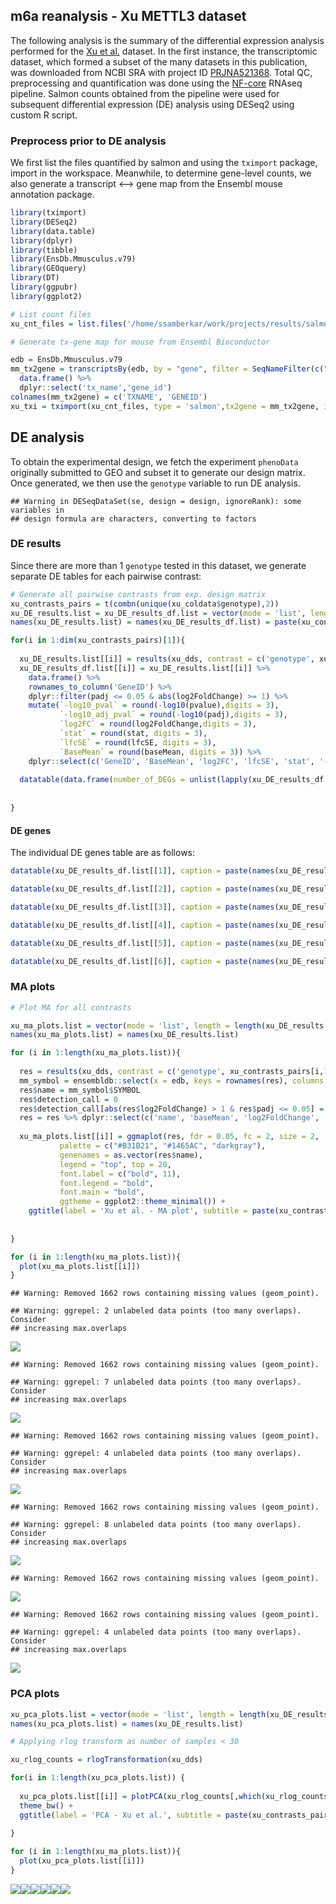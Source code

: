 ## m6a reanalysis - Xu METTL3 dataset

The following analysis is the summary of the differential expression
analysis performed for the [Xu et
al.](https://doi.org/10.1038/s41586-021-03210-1) dataset. In the first
instance, the transcriptomic dataset, which formed a subset of the many
datasets in this publication, was downloaded from NCBI SRA with project
ID [PRJNA521368](https://www.ncbi.nlm.nih.gov/bioproject/PRJNA521368).
Total QC, preprocessing and quantification was done using the
[NF-core](http://nf-co.re) RNAseq pipeline. Salmon counts obtained from
the pipeline were used for subsequent differential expression (DE)
analysis using DESeq2 using custom R script.

### Preprocess prior to DE analysis

We first list the files quantified by salmon and using the `tximport`
package, import in the workspace. Meanwhile, to determine gene-level
counts, we also generate a transcript \<–\> gene map from the Ensembl
mouse annotation package.

``` r
library(tximport)
library(DESeq2)
library(data.table)
library(dplyr)
library(tibble)
library(EnsDb.Mmusculus.v79)
library(GEOquery)
library(DT)
library(ggpubr)
library(ggplot2)

# List count files
xu_cnt_files = list.files('/home/ssamberkar/work/projects/results/salmon', pattern = 'quant.sf', full.names = T, recursive = T)

# Generate tx-gene map for mouse from Ensembl Bioconductor

edb = EnsDb.Mmusculus.v79
mm_tx2gene = transcriptsBy(edb, by = "gene", filter = SeqNameFilter(c("X", "Y"))) %>%  
  data.frame() %>% 
  dplyr::select('tx_name','gene_id')
colnames(mm_tx2gene) = c('TXNAME', 'GENEID')
xu_txi = tximport(xu_cnt_files, type = 'salmon',tx2gene = mm_tx2gene, ignoreTxVersion = T)
```

## DE analysis

To obtain the experimental design, we fetch the experiment `phenoData`
originally submitted to GEO and subset it to generate our design matrix.
Once generated, we then use the `genotype` variable to run DE analysis.

    ## Warning in DESeqDataSet(se, design = design, ignoreRank): some variables in
    ## design formula are characters, converting to factors

### DE results

Since there are more than 1 `genotype` tested in this dataset, we
generate separate DE tables for each pairwise contrast:

``` r
# Generate all pairwise contrasts from exp. design matrix
xu_contrasts_pairs = t(combn(unique(xu_coldata$genotype),2))
xu_DE_results.list = xu_DE_results_df.list = vector(mode = 'list', length = dim(xu_contrasts_pairs)[1])
names(xu_DE_results.list) = names(xu_DE_results_df.list) = paste(xu_contrasts_pairs[,1], xu_contrasts_pairs[,2], sep = ' ~ ')

for(i in 1:dim(xu_contrasts_pairs)[1]){
  
  xu_DE_results.list[[i]] = results(xu_dds, contrast = c('genotype', xu_contrasts_pairs[i,1], xu_contrasts_pairs[i,2])) 
  xu_DE_results_df.list[[i]] = xu_DE_results.list[[i]] %>% 
    data.frame() %>% 
    rownames_to_column('GeneID') %>%
    dplyr::filter(padj <= 0.05 & abs(log2FoldChange) >= 1) %>%
    mutate(`-log10_pval` = round(-log10(pvalue),digits = 3),
           `-log10_adj_pval` = round(-log10(padj),digits = 3),
           `log2FC` = round(log2FoldChange,digits = 3),
           `stat` = round(stat, digits = 3),
           `lfcSE` = round(lfcSE, digits = 3),
           `BaseMean` = round(baseMean, digits = 3)) %>%
    dplyr::select(c('GeneID', 'BaseMean', 'log2FC', 'lfcSE', 'stat', '-log10_pval', '-log10_adj_pval'))
    
  datatable(data.frame(number_of_DEGs = unlist(lapply(xu_DE_results_df.list, function(x)dim(x)[1]))) %>% rownames_to_column('Contrasts'), caption = 'Summary of DEGs for all pairwise contrasts')
    
  
}
```

#### DE genes

The individual DE genes table are as follows:

``` r
datatable(xu_DE_results_df.list[[1]], caption = paste(names(xu_DE_results_df.list)[1], 'DEG summary'))

datatable(xu_DE_results_df.list[[2]], caption = paste(names(xu_DE_results_df.list)[2], 'DEG summary'))

datatable(xu_DE_results_df.list[[3]], caption = paste(names(xu_DE_results_df.list)[3], 'DEG summary'))

datatable(xu_DE_results_df.list[[4]], caption = paste(names(xu_DE_results_df.list)[4], 'DEG summary'))

datatable(xu_DE_results_df.list[[5]], caption = paste(names(xu_DE_results_df.list)[5], 'DEG summary'))

datatable(xu_DE_results_df.list[[6]], caption = paste(names(xu_DE_results_df.list)[6], 'DEG summary'))
```

### MA plots

``` r
# Plot MA for all contrasts

xu_ma_plots.list = vector(mode = 'list', length = length(xu_DE_results.list))
names(xu_ma_plots.list) = names(xu_DE_results.list)

for (i in 1:length(xu_ma_plots.list)){
  
  res = results(xu_dds, contrast = c('genotype', xu_contrasts_pairs[i,1], xu_contrasts_pairs[i,2])) %>% data.frame()
  mm_symbol = ensembldb::select(x = edb, keys = rownames(res), columns = 'SYMBOL', keytype = 'GENEID')
  res$name = mm_symbol$SYMBOL
  res$detection_call = 0
  res$detection_call[abs(res$log2FoldChange) > 1 & res$padj <= 0.05] = 1
  res = res %>% dplyr::select(c('name', 'baseMean', 'log2FoldChange', 'padj', 'detection_call'))
  
  xu_ma_plots.list[[i]] = ggmaplot(res, fdr = 0.05, fc = 2, size = 2,
           palette = c("#B31B21", "#1465AC", "darkgray"),
           genenames = as.vector(res$name),
           legend = "top", top = 20,
           font.label = c("bold", 11),
           font.legend = "bold",
           font.main = "bold",
           ggtheme = ggplot2::theme_minimal()) + 
    ggtitle(label = 'Xu et al. - MA plot', subtitle = paste(xu_contrasts_pairs[i,1] ,'~', xu_contrasts_pairs[i,2], sep = ' '))
  
  
}

for (i in 1:length(xu_ma_plots.list)){
  plot(xu_ma_plots.list[[i]])
}
```

    ## Warning: Removed 1662 rows containing missing values (geom_point).

    ## Warning: ggrepel: 2 unlabeled data points (too many overlaps). Consider
    ## increasing max.overlaps

![](m6a_xu_reanalysis_git_files/figure-markdown_github/xu_ma-1.png)

    ## Warning: Removed 1662 rows containing missing values (geom_point).

    ## Warning: ggrepel: 7 unlabeled data points (too many overlaps). Consider
    ## increasing max.overlaps

![](m6a_xu_reanalysis_git_files/figure-markdown_github/xu_ma-2.png)

    ## Warning: Removed 1662 rows containing missing values (geom_point).

    ## Warning: ggrepel: 4 unlabeled data points (too many overlaps). Consider
    ## increasing max.overlaps

![](m6a_xu_reanalysis_git_files/figure-markdown_github/xu_ma-3.png)

    ## Warning: Removed 1662 rows containing missing values (geom_point).

    ## Warning: ggrepel: 8 unlabeled data points (too many overlaps). Consider
    ## increasing max.overlaps

![](m6a_xu_reanalysis_git_files/figure-markdown_github/xu_ma-4.png)

    ## Warning: Removed 1662 rows containing missing values (geom_point).

![](m6a_xu_reanalysis_git_files/figure-markdown_github/xu_ma-5.png)

    ## Warning: Removed 1662 rows containing missing values (geom_point).

    ## Warning: ggrepel: 4 unlabeled data points (too many overlaps). Consider
    ## increasing max.overlaps

![](m6a_xu_reanalysis_git_files/figure-markdown_github/xu_ma-6.png)

### PCA plots

``` r
xu_pca_plots.list = vector(mode = 'list', length = length(xu_DE_results.list))
names(xu_pca_plots.list) = names(xu_DE_results.list)

# Applying rlog transform as number of samples < 30

xu_rlog_counts = rlogTransformation(xu_dds)

for(i in 1:length(xu_pca_plots.list)) {
  
  xu_pca_plots.list[[i]] = plotPCA(xu_rlog_counts[,which(xu_rlog_counts$genotype %in% c(xu_contrasts_pairs[i,1], xu_contrasts_pairs[i,2]))], intgroup = c('genotype')) + 
  theme_bw() + 
  ggtitle(label = 'PCA - Xu et al.', subtitle = paste(xu_contrasts_pairs[i,1], '~', xu_contrasts_pairs[i,2], sep=' '))
  
}

for (i in 1:length(xu_ma_plots.list)){
  plot(xu_pca_plots.list[[i]])
}
```

![](m6a_xu_reanalysis_git_files/figure-markdown_github/xu_pca-1.png)![](m6a_xu_reanalysis_git_files/figure-markdown_github/xu_pca-2.png)![](m6a_xu_reanalysis_git_files/figure-markdown_github/xu_pca-3.png)![](m6a_xu_reanalysis_git_files/figure-markdown_github/xu_pca-4.png)![](m6a_xu_reanalysis_git_files/figure-markdown_github/xu_pca-5.png)![](m6a_xu_reanalysis_git_files/figure-markdown_github/xu_pca-6.png)
